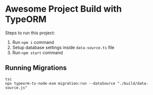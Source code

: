 # Awesome Project Build with TypeORM

Steps to run this project:

1. Run `npm i` command
2. Setup database settings inside `data-source.ts` file
3. Run `npm start` command

## Running Migrations

```
tsc
npx typeorm-ts-node-esm migration:run --dataSource "./build/data-source.js"
```